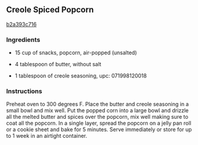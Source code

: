 ## Creole Spiced Popcorn

[b2a393c716](http://www.food.com/recipe/creole-spiced-popcorn-502858)

### Ingredients

 - 15 cup of snacks, popcorn, air-popped (unsalted)

 - 4 tablespoon of butter, without salt

 - 1 tablespoon of creole seasoning, upc: 071998120018

### Instructions

Preheat oven to 300 degrees F. Place the butter and creole seasoning in a small bowl and mix well. Put the popped corn into a large bowl and drizzle all the melted butter and spices over the popcorn, mix well making sure to coat all the popcorn. In a single layer, spread the popcorn on a jelly pan roll or a cookie sheet and bake for 5 minutes. Serve immediately or store for up to 1 week in an airtight container.